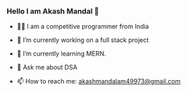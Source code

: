 ### Hello I am Akash Mandal 👋

- 👨‍💻 I am a competitive programmer from India

- 🔭 I’m currently working on a full stack project
- 🌱 I’m currently learning MERN.
- 💬 Ask me about DSA
- 📫 How to reach me: akashmandalam49973@gmail.com

